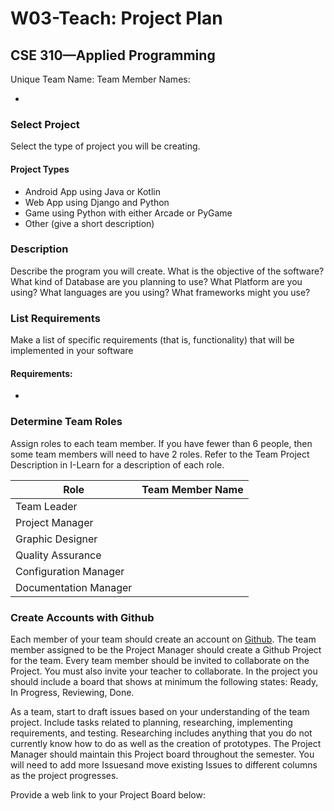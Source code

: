 # W03-Teach: Project Plan
## CSE 310—Applied Programming

Unique Team Name: <!-- Enter Team Name Here -->
Team Member Names:
- <!-- Enter team members as a bulleted list here -->

### Select Project	
Select the type of project you will be creating.

<!-- Enter Project here -->

#### Project Types
- Android App using Java or Kotlin	
- Web App using Django and Python	
- Game using Python with either Arcade or PyGame	
- Other (give a short description)

### Description
Describe the program you will create. What is the objective of the software? What kind of Database are you planning to use? What Platform are you using? What languages are you using? What frameworks might you use?

### List Requirements
Make a list of specific requirements (that is, functionality) that will be implemented in your software
#### Requirements:
- <!-- Enter Requirements here as a list-->

### Determine Team Roles
Assign roles to each team member. If you have fewer than 6 people, then some team members will need to have 2 roles.  Refer to the Team Project Description in I-Learn for a description of each role.

|Role|Team Member Name|
|-|-|
|Team Leader| |
|Project Manager| |
|Graphic Designer| |
|Quality Assurance| |
|Configuration Manager| |	
|Documentation Manager| |

### Create Accounts with Github
Each member of your team should create an account on [Github](https://www.github.com). The team member assigned to be the Project Manager should create a Github Project for the team. Every team member should be invited to collaborate on the Project. You must also invite your teacher to collaborate. In the project you should include a board that shows at minimum the following states: Ready, In Progress, Reviewing, Done.
 
As a team, start to draft issues based on your understanding of the team project.  Include tasks related to planning, researching, implementing requirements, and testing.  Researching includes anything that you do not currently know how to do as well as the creation of prototypes. The Project Manager should maintain this Project board throughout the semester.  You will need to add more Issuesand move existing Issues to different columns as the project progresses.  

Provide a web link to your Project Board below: 


